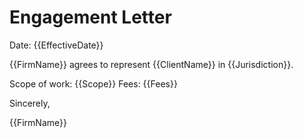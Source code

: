 # Engagement Letter

Date: {{EffectiveDate}}

{{FirmName}} agrees to represent {{ClientName}} in {{Jurisdiction}}.

Scope of work: {{Scope}}
Fees: {{Fees}}

Sincerely,

{{FirmName}}
